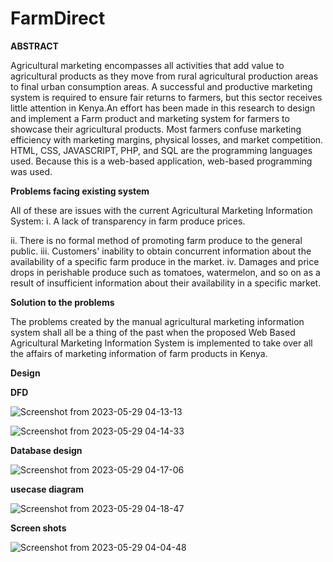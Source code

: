 # FarmDirect
**ABSTRACT**

Agricultural marketing encompasses all activities that add value to agricultural products as they move from rural agricultural production areas to final urban consumption areas. A successful and productive marketing system is required to ensure fair returns to farmers, but this sector receives little attention in Kenya.An effort has been made in this research to design and implement a Farm product and marketing system for farmers to showcase their agricultural products. Most farmers confuse marketing efficiency with marketing margins, physical losses, and market competition. HTML, CSS, JAVASCRIPT, PHP, and SQL are the programming languages used. Because this is a web-based application, web-based programming was used.

**Problems facing existing system**

All of these are issues with the current Agricultural Marketing Information System:
i. A lack of transparency in farm produce prices.

ii. There is no formal method of promoting farm produce to the general public.
iii. Customers' inability to obtain concurrent information about the availability of a specific farm produce in the market.
iv. Damages and price drops in perishable produce such as tomatoes, watermelon, and so on as a result of insufficient information about their availability in a specific market.

**Solution to the problems**

The problems created by the manual agricultural marketing information system shall all be a thing of the past when the proposed Web Based Agricultural Marketing Information System is implemented to take over all the affairs of marketing information of farm products in Kenya.

**Design**

**DFD**

![Screenshot from 2023-05-29 04-13-13](https://github.com/dennis-hash/FarmDirect/assets/85708395/d22f1c86-f75b-4b0a-9d44-6df64802c8c2)

![Screenshot from 2023-05-29 04-14-33](https://github.com/dennis-hash/FarmDirect/assets/85708395/f84f1a64-9a4a-4067-8519-3f8c8bf19573)

**Database design**

![Screenshot from 2023-05-29 04-17-06](https://github.com/dennis-hash/FarmDirect/assets/85708395/72f64212-b56b-4e5a-a28d-7fc226b3844b)

**usecase diagram**

![Screenshot from 2023-05-29 04-18-47](https://github.com/dennis-hash/FarmDirect/assets/85708395/189996f0-bfe9-4e5e-8819-a5e78a406940)

**Screen shots**

![Screenshot from 2023-05-29 04-04-48](https://github.com/dennis-hash/FarmDirect/assets/85708395/cc072172-770e-47a4-9419-f0c6a6df5bf6)
